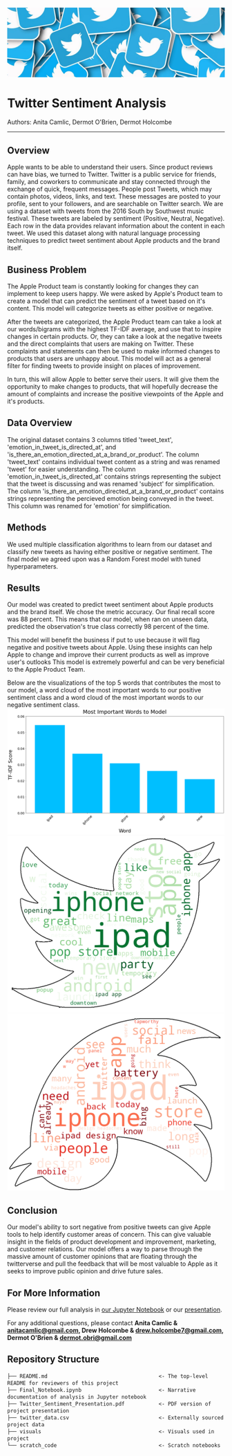 ![graph1](./visuals/banner.jpeg)
# Twitter Sentiment Analysis
Authors: Anita Camlic, Dermot O'Brien, Dermot Holcombe
______________________________________________________________________________________________________
## Overview 
Apple wants to be able to understand their users. Since product reviews can have bias, we turned to Twitter. Twitter is a public service for friends, family, and coworkers to communicate and stay connected through the exchange of quick, frequent messages. People post Tweets, which may contain photos, videos, links, and text. These messages are posted to your profile, sent to your followers, and are searchable on Twitter search. 
We are using a dataset with tweets from the 2016 South by Southwest music festival. These tweets are labeled by sentiment (Positive, Neutral, Negative). Each row in the data provides relavant information about the content in each tweet. We used this dataset along with natural language processing techniques to predict tweet sentiment about Apple products and the brand itself.  

## Business Problem

The Apple Product team is constantly looking for changes they can implement to keep users happy. We were asked by Apple's Product team to create a model that can predict the sentiment of a tweet based on it's content. This model will categorize tweets as either positive or negative.

After the tweets are categorized, the Apple Product team can take a look at our words/bigrams with the highest TF-IDF average, and use that to inspire changes in certain products. Or, they can take a look at the negative tweets and the direct complaints that users are making on Twitter. These complaints and statements can then be used to make informed changes to products that users are unhappy about. This model will act as a general filter for finding tweets to provide insight on places of improvement.

In turn, this will allow Apple to better serve their users. It will give them the opportunity to make changes to products, that will hopefully decrease the amount of complaints and increase the positive viewpoints of the Apple and it's products.

## Data Overview

The original dataset contains 3 columns titled 'tweet_text', 'emotion_in_tweet_is_directed_at', and 'is_there_an_emotion_directed_at_a_brand_or_product'. The column 'tweet_text' contains individual tweet content as a string and was renamed 'tweet' for easier understanding. The column 'emotion_in_tweet_is_directed_at' contains strings representing the subject that the tweet is discussing and was renamed 'subject' for simplification. The column 'is_there_an_emotion_directed_at_a_brand_or_product' contains strings representing the percieved emotion being conveyed in the tweet. This column was renamed for 'emotion' for simplification.  

## Methods 
We used multiple classification algorithms to learn from our dataset and classify new tweets as having either positive or negative sentiment. The final model we agreed upon was a Random Forest model with tuned hyperparameters.

## Results
Our model was created to predict tweet sentiment about Apple products and the brand itself. We chose the metric accuracy. Our final recall score was 88 percent. This means that our model, when ran on unseen data, predicted the observation's true class correctly 98 percent of the time.

This model will benefit the business if put to use because it will flag negative and positive tweets about Apple. Using these insights can help Apple to change and improve their current products as well as improve user's outlooks This model is extremely powerful and can be very beneficial to the Apple Product Team.

Below are the visualizations of the top 5 words that contributes the most to our model, a word cloud of the most important words to our positive sentiment class and a word cloud of the most important words to our negative sentiment class.
![graph1](./visuals/Final_Model_Top_5_Words_Transparent.png)
![graph1](./visuals/Positive_wordcloud.png)
![graph1](./visuals/Negative_Wordcloud.png)

## Conclusion
Our model's ability to sort negative from positive tweets can give Apple tools to help identify customer areas of concern. This can give valuable insight in the fields of product development and improvement, marketing, and customer relations. Our model offers a way to parse through the massive amount of customer opinions that are floating through the twitterverse and pull the feedback that will be most valuable to Apple as it seeks to improve public opinion and drive future sales.

## For More Information

Please review our full analysis in [our Jupyter Notebook](./Final_Notebook.ipynb) or our [presentation](./Twitter_Sentiment_Presentation.pdf).

For any additional questions, please contact **Anita Camlic & anitacamlic@gmail.com, Drew Holcombe & drew.holcombe7@gmail.com, Dermot O'Brien & dermot.obri@gmail.com**

## Repository Structure

```
├── README.md                                    <- The top-level README for reviewers of this project
├── Final_Notebook.ipynb                         <- Narrative documentation of analysis in Jupyter notebook
├── Twitter_Sentiment_Presentation.pdf           <- PDF version of project presentation
├── twitter_data.csv                             <- Externally sourced project data
├── visuals                                      <- Visuals used in project
└── scratch_code                                 <- Scratch notebooks                        
```

